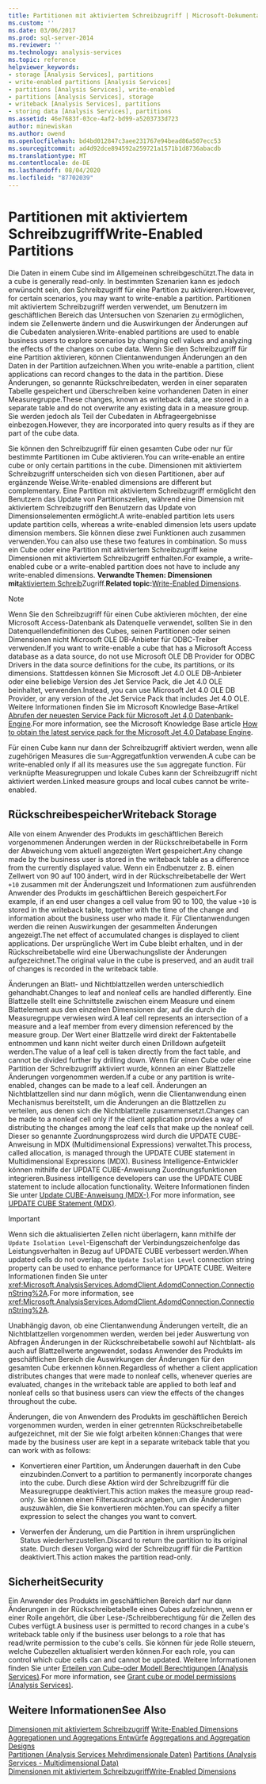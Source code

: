 ```yaml
---
title: Partitionen mit aktiviertem Schreibzugriff | Microsoft-Dokumentation
ms.custom: ''
ms.date: 03/06/2017
ms.prod: sql-server-2014
ms.reviewer: ''
ms.technology: analysis-services
ms.topic: reference
helpviewer_keywords:
- storage [Analysis Services], partitions
- write-enabled partitions [Analysis Services]
- partitions [Analysis Services], write-enabled
- partitions [Analysis Services], storage
- writeback [Analysis Services], partitions
- storing data [Analysis Services], partitions
ms.assetid: 46e7683f-03ce-4af2-bd99-a5203733d723
author: minewiskan
ms.author: owend
ms.openlocfilehash: bd4bd012847c3aee231767e94bead86a507ecc53
ms.sourcegitcommit: ad4d92dce894592a259721a1571b1d8736abacdb
ms.translationtype: MT
ms.contentlocale: de-DE
ms.lasthandoff: 08/04/2020
ms.locfileid: "87702039"
---
```

# <a name="write-enabled-partitions"></a><span data-ttu-id="d93c5-102">Partitionen mit aktiviertem Schreibzugriff</span><span class="sxs-lookup"><span data-stu-id="d93c5-102">Write-Enabled Partitions</span></span>
  <span data-ttu-id="d93c5-103">Die Daten in einem Cube sind im Allgemeinen schreibgeschützt.</span><span class="sxs-lookup"><span data-stu-id="d93c5-103">The data in a cube is generally read-only.</span></span> <span data-ttu-id="d93c5-104">In bestimmten Szenarien kann es jedoch erwünscht sein, den Schreibzugriff für eine Partition zu aktivieren.</span><span class="sxs-lookup"><span data-stu-id="d93c5-104">However, for certain scenarios, you may want to write-enable a partition.</span></span> <span data-ttu-id="d93c5-105">Partitionen mit aktiviertem Schreibzugriff werden verwendet, um Benutzern im geschäftlichen Bereich das Untersuchen von Szenarien zu ermöglichen, indem sie Zellenwerte ändern und die Auswirkungen der Änderungen auf die Cubedaten analysieren.</span><span class="sxs-lookup"><span data-stu-id="d93c5-105">Write-enabled partitions are used to enable business users to explore scenarios by changing cell values and analyzing the effects of the changes on cube data.</span></span> <span data-ttu-id="d93c5-106">Wenn Sie den Schreibzugriff für eine Partition aktivieren, können Clientanwendungen Änderungen an den Daten in der Partition aufzeichnen.</span><span class="sxs-lookup"><span data-stu-id="d93c5-106">When you write-enable a partition, client applications can record changes to the data in the partition.</span></span> <span data-ttu-id="d93c5-107">Diese Änderungen, so genannte Rückschreibedaten, werden in einer separaten Tabelle gespeichert und überschreiben keine vorhandenen Daten in einer Measuregruppe.</span><span class="sxs-lookup"><span data-stu-id="d93c5-107">These changes, known as writeback data, are stored in a separate table and do not overwrite any existing data in a measure group.</span></span> <span data-ttu-id="d93c5-108">Sie werden jedoch als Teil der Cubedaten in Abfrageergebnisse einbezogen.</span><span class="sxs-lookup"><span data-stu-id="d93c5-108">However, they are incorporated into query results as if they are part of the cube data.</span></span>  
  
 <span data-ttu-id="d93c5-109">Sie können den Schreibzugriff für einen gesamten Cube oder nur für bestimmte Partitionen im Cube aktivieren.</span><span class="sxs-lookup"><span data-stu-id="d93c5-109">You can write-enable an entire cube or only certain partitions in the cube.</span></span> <span data-ttu-id="d93c5-110">Dimensionen mit aktiviertem Schreibzugriff unterscheiden sich von diesen Partitionen, aber auf ergänzende Weise.</span><span class="sxs-lookup"><span data-stu-id="d93c5-110">Write-enabled dimensions are different but complementary.</span></span> <span data-ttu-id="d93c5-111">Eine Partition mit aktiviertem Schreibzugriff ermöglicht den Benutzern das Update von Partitionszellen, während eine Dimension mit aktiviertem Schreibzugriff den Benutzern das Update von Dimensionselementen ermöglicht.</span><span class="sxs-lookup"><span data-stu-id="d93c5-111">A write-enabled partition lets users update partition cells, whereas a write-enabled dimension lets users update dimension members.</span></span> <span data-ttu-id="d93c5-112">Sie können diese zwei Funktionen auch zusammen verwenden.</span><span class="sxs-lookup"><span data-stu-id="d93c5-112">You can also use these two features in combination.</span></span> <span data-ttu-id="d93c5-113">So muss ein Cube oder eine Partition mit aktiviertem Schreibzugriff keine Dimensionen mit aktiviertem Schreibzugriff enthalten.</span><span class="sxs-lookup"><span data-stu-id="d93c5-113">For example, a write-enabled cube or a write-enabled partition does not have to include any write-enabled dimensions.</span></span> <span data-ttu-id="d93c5-114">**Verwandte Themen: Dimensionen mit**[aktiviertem Schreib](../multidimensional-models-olap-logical-dimension-objects/write-enabled-dimensions.md)Zugriff.</span><span class="sxs-lookup"><span data-stu-id="d93c5-114">**Related topic:**[Write-Enabled Dimensions](../multidimensional-models-olap-logical-dimension-objects/write-enabled-dimensions.md).</span></span>  
  
> [!NOTE]  
>  <span data-ttu-id="d93c5-115">Wenn Sie den Schreibzugriff für einen Cube aktivieren möchten, der eine Microsoft Access-Datenbank als Datenquelle verwendet, sollten Sie in den Datenquellendefinitionen des Cubes, seinen Partitionen oder seinen Dimensionen nicht Microsoft OLE DB-Anbieter für ODBC-Treiber verwenden.</span><span class="sxs-lookup"><span data-stu-id="d93c5-115">If you want to write-enable a cube that has a Microsoft Access database as a data source, do not use Microsoft OLE DB Provider for ODBC Drivers in the data source definitions for the cube, its partitions, or its dimensions.</span></span> <span data-ttu-id="d93c5-116">Stattdessen können Sie Microsoft Jet 4.0 OLE DB-Anbieter oder eine beliebige Version des Jet Service Pack, die Jet 4.0 OLE beinhaltet, verwenden.</span><span class="sxs-lookup"><span data-stu-id="d93c5-116">Instead, you can use Microsoft Jet 4.0 OLE DB Provider, or any version of the Jet Service Pack that includes Jet 4.0 OLE.</span></span> <span data-ttu-id="d93c5-117">Weitere Informationen finden Sie im Microsoft Knowledge Base-Artikel [Abrufen der neuesten Service Pack für Microsoft Jet 4,0 Datenbank-Engine](https://support.microsoft.com/?kbid=239114).</span><span class="sxs-lookup"><span data-stu-id="d93c5-117">For more information, see the Microsoft Knowledge Base article [How to obtain the latest service pack for the Microsoft Jet 4.0 Database Engine](https://support.microsoft.com/?kbid=239114).</span></span>  
  
 <span data-ttu-id="d93c5-118">Für einen Cube kann nur dann der Schreibzugriff aktiviert werden, wenn alle zugehörigen Measures die `Sum`-Aggregatfunktion verwenden.</span><span class="sxs-lookup"><span data-stu-id="d93c5-118">A cube can be write-enabled only if all its measures use the `Sum` aggregate function.</span></span> <span data-ttu-id="d93c5-119">Für verknüpfte Measuregruppen und lokale Cubes kann der Schreibzugriff nicht aktiviert werden.</span><span class="sxs-lookup"><span data-stu-id="d93c5-119">Linked measure groups and local cubes cannot be write-enabled.</span></span>  
  
## <a name="writeback-storage"></a><span data-ttu-id="d93c5-120">Rückschreibespeicher</span><span class="sxs-lookup"><span data-stu-id="d93c5-120">Writeback Storage</span></span>  
 <span data-ttu-id="d93c5-121">Alle von einem Anwender des Produkts im geschäftlichen Bereich vorgenommenen Änderungen werden in der Rückschreibetabelle in Form der Abweichung vom aktuell angezeigten Wert gespeichert.</span><span class="sxs-lookup"><span data-stu-id="d93c5-121">Any change made by the business user is stored in the writeback table as a difference from the currently displayed value.</span></span> <span data-ttu-id="d93c5-122">Wenn ein Endbenutzer z. B. einen Zellwert von 90 auf 100 ändert, wird in der Rückschreibetabelle der Wert `+10` zusammen mit der Änderungszeit und Informationen zum ausführenden Anwender des Produkts im geschäftlichen Bereich gespeichert.</span><span class="sxs-lookup"><span data-stu-id="d93c5-122">For example, if an end user changes a cell value from 90 to 100, the value `+10` is stored in the writeback table, together with the time of the change and information about the business user who made it.</span></span> <span data-ttu-id="d93c5-123">Für Clientanwendungen werden die reinen Auswirkungen der gesammelten Änderungen angezeigt.</span><span class="sxs-lookup"><span data-stu-id="d93c5-123">The net effect of accumulated changes is displayed to client applications.</span></span> <span data-ttu-id="d93c5-124">Der ursprüngliche Wert im Cube bleibt erhalten, und in der Rückschreibetabelle wird eine Überwachungsliste der Änderungen aufgezeichnet.</span><span class="sxs-lookup"><span data-stu-id="d93c5-124">The original value in the cube is preserved, and an audit trail of changes is recorded in the writeback table.</span></span>  
  
 <span data-ttu-id="d93c5-125">Änderungen an Blatt- und Nichtblattzellen werden unterschiedlich gehandhabt.</span><span class="sxs-lookup"><span data-stu-id="d93c5-125">Changes to leaf and nonleaf cells are handled differently.</span></span> <span data-ttu-id="d93c5-126">Eine Blattzelle stellt eine Schnittstelle zwischen einem Measure und einem Blattelement aus den einzelnen Dimensionen dar, auf die durch die Measuregruppe verwiesen wird.</span><span class="sxs-lookup"><span data-stu-id="d93c5-126">A leaf cell represents an intersection of a measure and a leaf member from every dimension referenced by the measure group.</span></span> <span data-ttu-id="d93c5-127">Der Wert einer Blattzelle wird direkt der Faktentabelle entnommen und kann nicht weiter durch einen Drilldown aufgeteilt werden.</span><span class="sxs-lookup"><span data-stu-id="d93c5-127">The value of a leaf cell is taken directly from the fact table, and cannot be divided further by drilling down.</span></span> <span data-ttu-id="d93c5-128">Wenn für einen Cube oder eine Partition der Schreibzugriff aktiviert wurde, können an einer Blattzelle Änderungen vorgenommen werden.</span><span class="sxs-lookup"><span data-stu-id="d93c5-128">If a cube or any partition is write-enabled, changes can be made to a leaf cell.</span></span> <span data-ttu-id="d93c5-129">Änderungen an Nichtblattzellen sind nur dann möglich, wenn die Clientanwendung einen Mechanismus bereitstellt, um die Änderungen an die Blattzellen zu verteilen, aus denen sich die Nichtblattzelle zusammensetzt.</span><span class="sxs-lookup"><span data-stu-id="d93c5-129">Changes can be made to a nonleaf cell only if the client application provides a way of distributing the changes among the leaf cells that make up the nonleaf cell.</span></span> <span data-ttu-id="d93c5-130">Dieser so genannte Zuordnungsprozess wird durch die UPDATE CUBE-Anweisung in MDX (Multidimensional Expressions) verwaltet.</span><span class="sxs-lookup"><span data-stu-id="d93c5-130">This process, called allocation, is managed through the UPDATE CUBE statement in Multidimensional Expressions (MDX).</span></span> <span data-ttu-id="d93c5-131">Business Intelligence-Entwickler können mithilfe der UPDATE CUBE-Anweisung Zuordnungsfunktionen integrieren.</span><span class="sxs-lookup"><span data-stu-id="d93c5-131">Business intelligence developers can use the UPDATE CUBE statement to include allocation functionality.</span></span> <span data-ttu-id="d93c5-132">Weitere Informationen finden Sie unter [Update CUBE-Anweisung &#40;MDX-&#41;](/sql/mdx/mdx-data-manipulation-update-cube).</span><span class="sxs-lookup"><span data-stu-id="d93c5-132">For more information, see [UPDATE CUBE Statement &#40;MDX&#41;](/sql/mdx/mdx-data-manipulation-update-cube).</span></span>  
  
> [!IMPORTANT]  
>  <span data-ttu-id="d93c5-133">Wenn sich die aktualisierten Zellen nicht überlagern, kann mithilfe der `Update Isolation Level`-Eigenschaft der Verbindungszeichenfolge das Leistungsverhalten in Bezug auf UPDATE CUBE verbessert werden.</span><span class="sxs-lookup"><span data-stu-id="d93c5-133">When updated cells do not overlap, the `Update Isolation Level` connection string property can be used to enhance performance for UPDATE CUBE.</span></span> <span data-ttu-id="d93c5-134">Weitere Informationen finden Sie unter <xref:Microsoft.AnalysisServices.AdomdClient.AdomdConnection.ConnectionString%2A>.</span><span class="sxs-lookup"><span data-stu-id="d93c5-134">For more information, see <xref:Microsoft.AnalysisServices.AdomdClient.AdomdConnection.ConnectionString%2A>.</span></span>  
  
 <span data-ttu-id="d93c5-135">Unabhängig davon, ob eine Clientanwendung Änderungen verteilt, die an Nichtblattzellen vorgenommen werden, werden bei jeder Auswertung von Abfragen Änderungen in der Rückschreibetabelle sowohl auf Nichtblatt- als auch auf Blattzellwerte angewendet, sodass Anwender des Produkts im geschäftlichen Bereich die Auswirkungen der Änderungen für den gesamten Cube erkennen können.</span><span class="sxs-lookup"><span data-stu-id="d93c5-135">Regardless of whether a client application distributes changes that were made to nonleaf cells, whenever queries are evaluated, changes in the writeback table are applied to both leaf and nonleaf cells so that business users can view the effects of the changes throughout the cube.</span></span>  
  
 <span data-ttu-id="d93c5-136">Änderungen, die von Anwendern des Produkts im geschäftlichen Bereich vorgenommen wurden, werden in einer getrennten Rückschreibetabelle aufgezeichnet, mit der Sie wie folgt arbeiten können:</span><span class="sxs-lookup"><span data-stu-id="d93c5-136">Changes that were made by the business user are kept in a separate writeback table that you can work with as follows:</span></span>  
  
-   <span data-ttu-id="d93c5-137">Konvertieren einer Partition, um Änderungen dauerhaft in den Cube einzubinden.</span><span class="sxs-lookup"><span data-stu-id="d93c5-137">Convert to a partition to permanently incorporate changes into the cube.</span></span> <span data-ttu-id="d93c5-138">Durch diese Aktion wird der Schreibzugriff für die Measuregruppe deaktiviert.</span><span class="sxs-lookup"><span data-stu-id="d93c5-138">This action makes the measure group read-only.</span></span> <span data-ttu-id="d93c5-139">Sie können einen Filterausdruck angeben, um die Änderungen auszuwählen, die Sie konvertieren möchten.</span><span class="sxs-lookup"><span data-stu-id="d93c5-139">You can specify a filter expression to select the changes you want to convert.</span></span>  
  
-   <span data-ttu-id="d93c5-140">Verwerfen der Änderung, um die Partition in ihrem ursprünglichen Status wiederherzustellen.</span><span class="sxs-lookup"><span data-stu-id="d93c5-140">Discard to return the partition to its original state.</span></span> <span data-ttu-id="d93c5-141">Durch diesen Vorgang wird der Schreibzugriff für die Partition deaktiviert.</span><span class="sxs-lookup"><span data-stu-id="d93c5-141">This action makes the partition read-only.</span></span>  
  
## <a name="security"></a><span data-ttu-id="d93c5-142">Sicherheit</span><span class="sxs-lookup"><span data-stu-id="d93c5-142">Security</span></span>  
 <span data-ttu-id="d93c5-143">Ein Anwender des Produkts im geschäftlichen Bereich darf nur dann Änderungen in der Rückschreibetabelle eines Cubes aufzeichnen, wenn er einer Rolle angehört, die über Lese-/Schreibberechtigung für die Zellen des Cubes verfügt.</span><span class="sxs-lookup"><span data-stu-id="d93c5-143">A business user is permitted to record changes in a cube's writeback table only if the business user belongs to a role that has read/write permission to the cube's cells.</span></span> <span data-ttu-id="d93c5-144">Sie können für jede Rolle steuern, welche Cubezellen aktualisiert werden können.</span><span class="sxs-lookup"><span data-stu-id="d93c5-144">For each role, you can control which cube cells can and cannot be updated.</span></span> <span data-ttu-id="d93c5-145">Weitere Informationen finden Sie unter [Erteilen von Cube-oder Modell Berechtigungen &#40;Analysis Services&#41;](../multidimensional-models/grant-cube-or-model-permissions-analysis-services.md).</span><span class="sxs-lookup"><span data-stu-id="d93c5-145">For more information, see [Grant cube or model permissions &#40;Analysis Services&#41;](../multidimensional-models/grant-cube-or-model-permissions-analysis-services.md).</span></span>  
  
## <a name="see-also"></a><span data-ttu-id="d93c5-146">Weitere Informationen</span><span class="sxs-lookup"><span data-stu-id="d93c5-146">See Also</span></span>  
 <span data-ttu-id="d93c5-147">[Dimensionen mit aktiviertem Schreibzugriff](../multidimensional-models-olap-logical-dimension-objects/write-enabled-dimensions.md) </span><span class="sxs-lookup"><span data-stu-id="d93c5-147">[Write-Enabled Dimensions](../multidimensional-models-olap-logical-dimension-objects/write-enabled-dimensions.md) </span></span>  
 <span data-ttu-id="d93c5-148">[Aggregationen und Aggregations Entwürfe](../multidimensional-models-olap-logical-cube-objects/aggregations-and-aggregation-designs.md) </span><span class="sxs-lookup"><span data-stu-id="d93c5-148">[Aggregations and Aggregation Designs](../multidimensional-models-olap-logical-cube-objects/aggregations-and-aggregation-designs.md) </span></span>  
 <span data-ttu-id="d93c5-149">[Partitionen &#40;Analysis Services Mehrdimensionale Daten&#41;](../multidimensional-models-olap-logical-cube-objects/partitions-analysis-services-multidimensional-data.md) </span><span class="sxs-lookup"><span data-stu-id="d93c5-149">[Partitions &#40;Analysis Services - Multidimensional Data&#41;](../multidimensional-models-olap-logical-cube-objects/partitions-analysis-services-multidimensional-data.md) </span></span>  
 [<span data-ttu-id="d93c5-150">Dimensionen mit aktiviertem Schreibzugriff</span><span class="sxs-lookup"><span data-stu-id="d93c5-150">Write-Enabled Dimensions</span></span>](../multidimensional-models-olap-logical-dimension-objects/write-enabled-dimensions.md)  
  
  
